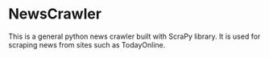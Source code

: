 # NewsCrawler

This is a general python news crawler built with ScraPy library. It is used for scraping news from sites such as TodayOnline.

